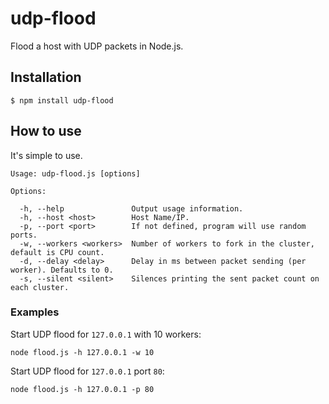 udp-flood
=====

Flood a host with UDP packets in Node.js.

## Installation

    $ npm install udp-flood
    
## How to use

It's simple to use.

    Usage: udp-flood.js [options]
    
    Options:
    
      -h, --help               Output usage information.
      -h, --host <host>        Host Name/IP.
      -p, --port <port>        If not defined, program will use random ports.
      -w, --workers <workers>  Number of workers to fork in the cluster, default is CPU count.
      -d, --delay <delay>      Delay in ms between packet sending (per worker). Defaults to 0.
      -s, --silent <silent>    Silences printing the sent packet count on each cluster.

### Examples

Start UDP flood for `127.0.0.1` with 10 workers:

    node flood.js -h 127.0.0.1 -w 10

Start UDP flood for `127.0.0.1` port `80`:

    node flood.js -h 127.0.0.1 -p 80
